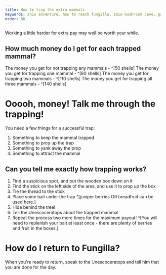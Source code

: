 ```yaml
---
title: How to trap the extra mammals
keywords: zniw adventure, how to reach fungilla, zniw mushroom cave, games with mushrooms
order: 80
---
```


Working a little harder for extra pay may well be worth your while.

## How much money do I get for each trapped mammal?

The money you get for not trapping any mammals - ^[50 shells]
The money you get for trapping one mammal - ^[80 shells]
The money you get for trapping two mammals - ^[110 shells]
The money you get for trapping all three mammals - ^[140 shells]

# Ooooh, money! Talk me through the trapping!
You need a few things for a successful trap:
1) Something to keep the mammal trapped
2) Something to prop up the trap
3) Something to yank away the prop
4) Something to attract the mammal

## Can you tell me exactly how trapping works?
1) Find a suspicious spot, and put the wooden box down on it
2) Find the stick on the left side of the area, and use it to prop up the box
3) Tie the thread to the stick
4) Place some bait under the trap ^[juniper berries OR breadfruit can be used here.]
5) Hide behind the tree!
6) Tell the Unescoceratops about the trapped mammal
7) Repeat the process two more times for the maximum payout! ^[You will need to replenish your bait at least once - there are plenty of berries and fruit in the boxes.]

# How do I return to Fungilla?
When you're ready to return, speak to the Unescoceratops and tell him that you are done for the day.